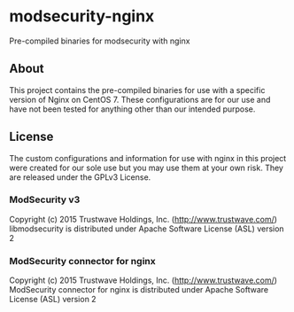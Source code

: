 # modsecurity-nginx
Pre-compiled binaries for modsecurity with nginx

## About
This project contains the pre-compiled binaries for use with a specific version of Nginx on CentOS 7. These configurations are for our use and have not been tested for anything other than our intended purpose.

## License
The custom configurations and information for use with nginx in this project were created for our sole use but you may use them at your own risk. They are released under the GPLv3 License.

### ModSecurity v3
Copyright (c) 2015 Trustwave Holdings, Inc. (http://www.trustwave.com/)  
libmodsecurity is distributed under Apache Software License (ASL) version 2

### ModSecurity connector for nginx
Copyright (c) 2015 Trustwave Holdings, Inc. (http://www.trustwave.com/)  
ModSecurity connector for nginx is distributed under Apache Software License (ASL) version 2

